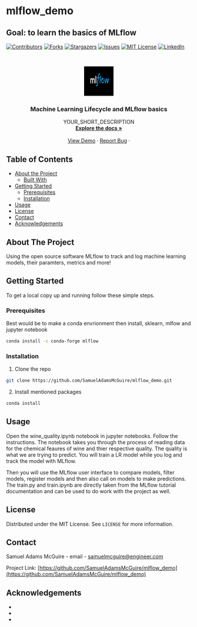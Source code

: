 # mlflow_demo

## Goal: to learn the basics of MLflow

<!--
*** Thanks for checking out this README Template. If you have a suggestion that would
*** make this better, please fork the repo and create a pull request or simply open
*** an issue with the tag "enhancement".
*** Thanks again! Now go create something AMAZING! :D
***
***
***
*** To avoid retyping too much info. Do a search and replace for the following:
*** github_username, repo, twitter_handle, email
-->





<!-- PROJECT SHIELDS -->
<!--
*** I'm using markdown "reference style" links for readability.
*** Reference links are enclosed in brackets [ ] instead of parentheses ( ).
*** See the bottom of this document for the declaration of the reference variables
*** for contributors-url, forks-url, etc. This is an optional, concise syntax you may use.
*** https://www.markdownguide.org/basic-syntax/#reference-style-links
-->
[![Contributors][contributors-shield]][contributors-url]
[![Forks][forks-shield]][forks-url]
[![Stargazers][stars-shield]][stars-url]
[![Issues][issues-shield]][issues-url]
[![MIT License][license-shield]][license-url]
[![LinkedIn][linkedin-shield]][linkedin-url]



<!-- PROJECT LOGO -->
<br />
<p align="center">
  <a href="https://github.com/github_username/repo">
    <img src="images/MLflow-logo.png" alt="Logo" width="80" height="80">
  </a>

  <h3 align="center">Machine Learning Lifecycle and MLflow basics</h3>

  <p align="center">
    YOUR_SHORT_DESCRIPTION
    <br />
    <a href="https://github.com/SamuelAdamsMcGuire/mlflow_demo"><strong>Explore the docs »</strong></a>
    <br />
    <br />
    <a href="https://github.com/SamuelAdamsMcGuire/mlflow_demo">View Demo</a>
    ·
    <a href="https://github.com/SamuelAdamsMcGuire/mlflow_demo/issues">Report Bug</a>
    ·
  </p>
</p>



<!-- TABLE OF CONTENTS -->
## Table of Contents

* [About the Project](#about-the-project)
  * [Built With](#built-with)
* [Getting Started](#getting-started)
  * [Prerequisites](#prerequisites)
  * [Installation](#installation)
* [Usage](#usage)
* [License](#license)
* [Contact](#contact)
* [Acknowledgements](#acknowledgements)



<!-- ABOUT THE PROJECT -->
## About The Project

Using the open source software MLflow to track and log machine learning models, their paramters, metrics and more!



<!-- GETTING STARTED -->
## Getting Started

To get a local copy up and running follow these simple steps.

### Prerequisites

Best would be to make a conda envrionment then install, sklearn, mlfow and jupyter notebook
```sh
conda install -c conda-forge mlflow 
```

### Installation
 
1. Clone the repo
```sh
git clone https://github.com/SamuelAdamsMcGuire/mlflow_demo.git
```
2. Install mentioned packages
```sh
conda install
```



<!-- USAGE EXAMPLES -->
## Usage
<p>
Open the wine_quality.ipynb notebook in jupyter notebooks. Follow the instructions. The notebook takes you through the process of reading data for the chemical feaures of wine and thier respective quality. The quality is what we are trying to predict. You will train a LR model while you log and track the model with MLflow. 
</p>
<p>
Then you will use the MLflow user interface to compare models, filter models, register models and then also call on models to make predictions. The train.py and train.ipynb are directly taken from the MLflow tutorial documentation and can be used to do work with the project as well.
</p>


<!-- LICENSE -->
## License

Distributed under the MIT License. See `LICENSE` for more information.



<!-- CONTACT -->
## Contact

Samuel Adams McGuire - email - samuelmcguire@engineer.com

Project Link: [https://github.com/SamuelAdamsMcGuire/mlflow_demo](https://github.com/SamuelAdamsMcGuire/mlflow_demo)



<!-- ACKNOWLEDGEMENTS -->
## Acknowledgements

* []()
* []()
* []()





<!-- MARKDOWN LINKS & IMAGES -->
<!-- https://www.markdownguide.org/basic-syntax/#reference-style-links -->
[contributors-shield]: https://img.shields.io/github/contributors/othneildrew/Best-README-Template.svg?style=flat-square
[contributors-url]: https://github.com/othneildrew/Best-README-Template/graphs/contributors
[forks-shield]: https://img.shields.io/github/forks/othneildrew/Best-README-Template.svg?style=flat-square
[forks-url]: https://github.com/othneildrew/Best-README-Template/network/members
[stars-shield]: https://img.shields.io/github/stars/othneildrew/Best-README-Template.svg?style=flat-square
[stars-url]: https://github.com/othneildrew/Best-README-Template/stargazers
[issues-shield]: https://img.shields.io/github/issues/othneildrew/Best-README-Template.svg?style=flat-square
[issues-url]: https://github.com/othneildrew/Best-README-Template/issues
[license-shield]: https://img.shields.io/github/license/othneildrew/Best-README-Template.svg?style=flat-square
[license-url]: https://github.com/othneildrew/Best-README-Template/blob/master/LICENSE.txt
[linkedin-shield]: https://img.shields.io/badge/-LinkedIn-black.svg?style=flat-square&logo=linkedin&colorB=555
[linkedin-url]: https://linkedin.com/in/othneildrew
[product-screenshot]: images/screenshot.png
